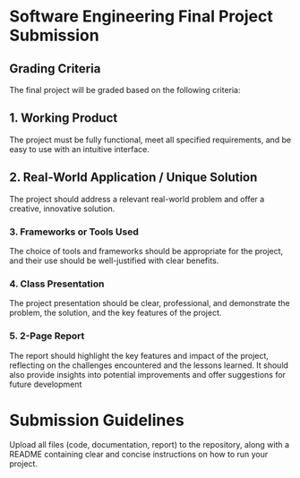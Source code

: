 # **Software Engineering Final Project Submission**

## **Grading Criteria**
  The final project will be graded based on the following criteria:
  
## 1. Working Product
  The project must be fully functional, meet all specified requirements, and be easy to use with an intuitive interface.
  
## 2. Real-World Application / Unique Solution
  The project should address a relevant real-world problem and offer a creative, innovative solution.
  
### 3. Frameworks or Tools Used
  The choice of tools and frameworks should be appropriate for the project, and their use should be well-justified with clear benefits.
  
### 4. Class Presentation
  The project presentation should be clear, professional, and demonstrate the problem, the solution, and the key features of the project.

### 5. 2-Page Report
The report should highlight the key features and impact of the project, reflecting on the challenges encountered and the lessons learned. 
It should also provide insights into potential improvements and offer suggestions for future development

# **Submission Guidelines**
Upload all files (code, documentation, report) to the repository, along with a README containing clear and concise instructions on how to run your project.
